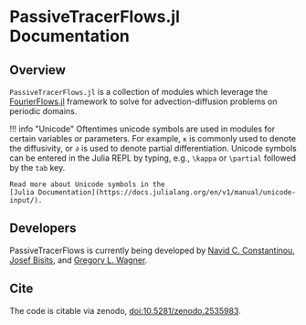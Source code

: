 # PassiveTracerFlows.jl Documentation


## Overview

`PassiveTracerFlows.jl` is a collection of modules which leverage the 
[FourierFlows.jl](https://github.com/FourierFlows/FourierFlows.jl) framework to solve for
advection-diffusion problems on periodic domains.

!!! info "Unicode"
    Oftentimes unicode symbols are used in modules for certain variables or parameters. For 
    example, `κ` is commonly used to denote the diffusivity, or `∂` is used 
    to denote partial differentiation. Unicode symbols can be entered in the Julia REPL by 
    typing, e.g., `\kappa` or `\partial` followed by the `tab` key.
    
    Read more about Unicode symbols in the 
    [Julia Documentation](https://docs.julialang.org/en/v1/manual/unicode-input/).


## Developers

PassiveTracerFlows is currently being developed by [Navid C. Constantinou](http://www.navidconstantinou.com), [Josef Bisits](https://au.linkedin.com/in/josef-bisits-066253123), and [Gregory L. Wagner](https://glwagner.github.io).


## Cite

The code is citable via zenodo, [doi:10.5281/zenodo.2535983](https://doi.org/10.5281/zenodo.2535983).
